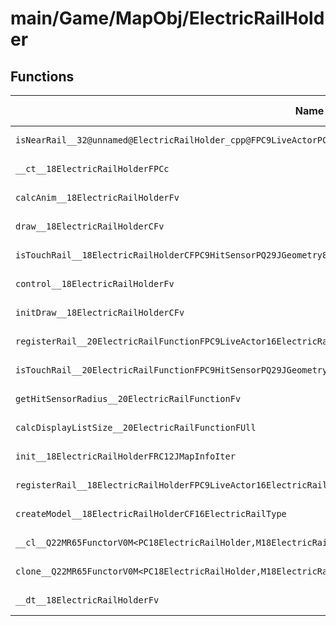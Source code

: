 # main/Game/MapObj/ElectricRailHolder

## Functions

| Name | Address | Match % |
|------|---------|---------|
| `isNearRail__32@unnamed@ElectricRailHolder_cpp@FPC9LiveActorPC9HitSensorPQ29JGeometry8TVec3<f>PQ29JGeometry8TVec3<f>` | `0x801D5A7C` | :x: (0.0%) |
| `__ct__18ElectricRailHolderFPCc` | `0x801D5B44` | :x: (0.0%) |
| `calcAnim__18ElectricRailHolderFv` | `0x801D5BA4` | :x: (0.0%) |
| `draw__18ElectricRailHolderCFv` | `0x801D5C18` | :x: (0.0%) |
| `isTouchRail__18ElectricRailHolderCFPC9HitSensorPQ29JGeometry8TVec3<f>PQ29JGeometry8TVec3<f>` | `0x801D5CC4` | :x: (0.0%) |
| `control__18ElectricRailHolderFv` | `0x801D5DA8` | :x: (0.0%) |
| `initDraw__18ElectricRailHolderCFv` | `0x801D5E64` | :x: (0.0%) |
| `registerRail__20ElectricRailFunctionFPC9LiveActor16ElectricRailType` | `0x801D5EFC` | :x: (0.0%) |
| `isTouchRail__20ElectricRailFunctionFPC9HitSensorPQ29JGeometry8TVec3<f>PQ29JGeometry8TVec3<f>` | `0x801D5F50` | :x: (0.0%) |
| `getHitSensorRadius__20ElectricRailFunctionFv` | `0x801D5FBC` | :x: (0.0%) |
| `calcDisplayListSize__20ElectricRailFunctionFUll` | `0x801D5FC4` | :x: (0.0%) |
| `init__18ElectricRailHolderFRC12JMapInfoIter` | `0x801D5FDC` | :x: (0.0%) |
| `registerRail__18ElectricRailHolderFPC9LiveActor16ElectricRailType` | `0x801D6078` | :x: (0.0%) |
| `createModel__18ElectricRailHolderCF16ElectricRailType` | `0x801D6154` | :x: (0.0%) |
| `__cl__Q22MR65FunctorV0M<PC18ElectricRailHolder,M18ElectricRailHolderFPCvPCv_v>CFv` | `0x801D6370` | :x: (0.0%) |
| `clone__Q22MR65FunctorV0M<PC18ElectricRailHolder,M18ElectricRailHolderFPCvPCv_v>CFP7JKRHeap` | `0x801D63A0` | :x: (0.0%) |
| `__dt__18ElectricRailHolderFv` | `0x801D6408` | :x: (0.0%) |